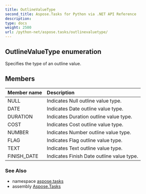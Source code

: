 ```yaml
---
title: OutlineValueType
second_title: Aspose.Tasks for Python via .NET API Reference
description: 
type: docs
weight: 2500
url: /python-net/aspose.tasks/outlinevaluetype/
---
```


## OutlineValueType enumeration

Specifies the type of an outline value.

## Members
| Member name | Description |
| :- | :- |
|NULL|Indicates Null outline value type.|
|DATE|Indicates Date outline value type.|
|DURATION|Indicates Duration outline value type.|
|COST|Indicates Cost outline value type.|
|NUMBER|Indicates Number outline value type.|
|FLAG|Indicates Flag outline value type.|
|TEXT|Indicates Text outline value type.|
|FINISH_DATE|Indicates Finish Date outline value type.|

### See Also

* namespace [aspose.tasks](/tasks/python-net/aspose.tasks/)
* assembly [Aspose.Tasks](/tasks/python-net/)

